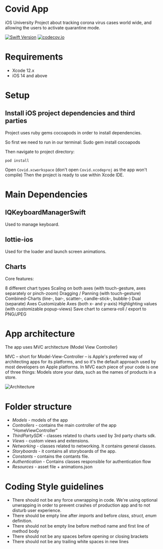 # Covid App

iOS University Project about tracking corona virus cases world wide, and allowing the users to activate quarantine mode.

[![Swift Version][swift-image]][swift-url]  [![codecov.io](https://coveralls.io/repos/github/saeed3e/Build-status-and-code-coverage-badge/badge.svg?branch=master)](https://codecov.io/gh/codecov/example-swift/branch/master)

# Requirements
* Xcode 12.x
* iOS 14 and above

# Setup

## Install iOS project dependencies and third parties

Project uses ruby gems cocoapods in order to install dependencies.

So first we need to run in our terminal:
Sudo gem install cocoapods

Then navigate to project directory:

```
pod install
```

Open `Covid.xcworkspace` (don't open `Covid.xcodeproj` as the app won't compile)
Then the project is ready to use within Xcode IDE.

# Main Dependencies

## IQKeyboardManagerSwift

Used to manage keyboard.

## lottie-ios

Used for the loader and launch screen animations.

## Charts

Core features:

8 different chart types
Scaling on both axes (with touch-gesture, axes separately or pinch-zoom)
Dragging / Panning (with touch-gesture)
Combined-Charts (line-, bar-, scatter-, candle-stick-, bubble-)
Dual (separate) Axes
Customizable Axes (both x- and y-axis)
Highlighting values (with customizable popup-views)
Save chart to camera-roll / export to PNG/JPEG


# App architecture

The app uses MVC architecture (Model View Controller)

MVC – short for Model-View-Controller – is Apple's preferred way of architecting apps for its platforms, and so it's the default approach used by most developers on Apple platforms. In MVC each piece of your code is one of three things: Models store your data, such as the names of products in a store.

![Architecture](https://i.ibb.co/4mRb1J1/01-MVC-Diagram.png)

# Folder structure

* *Models* - models of the app
* *Controllers* - contains the main controller of the app "HomeViewController"
* *ThirdPartySDK* - classes related to charts used by 3rd party charts sdk.
* *Views* - custom views and extensions.
* *Networking* - classes related to networking. It contains general classes.
* *Storyboards* - it contains all storyboards of the app.
* *Constants* - contains the contants file.
* *Authentication* - Contains classes responsible for authentication flow
* *Resources* - asset file + animations.json


# Coding Style guidelines

* There should not be any force unwrapping in code. We're using optional unwrapping in order to prevent crashes of production app and to not disturb user experience.
* There should be empty line after *imports* and before *class, struct, enum* definition.
* There should not be empty line before method name and first line of method body
* There should not be any spaces before opening or closing brackets
* There should not be any trailing white spaces in new lines

[swift-image]:https://img.shields.io/badge/swift-5.1-orange.svg
[swift-url]: https://swift.org/
